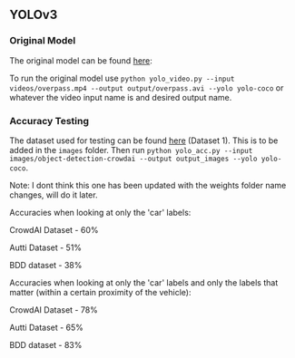 ## YOLOv3
### Original Model
The original model can be found [here](https://drive.google.com/drive/folders/1mr7u4xbx2WG24jI1o4o01c3Aa-yUK54U?usp=sharing):

To run the original model use `python yolo_video.py --input videos/overpass.mp4 --output output/overpass.avi --yolo yolo-coco` or whatever the video input name is and desired output name.

### Accuracy Testing
The dataset used for testing can be found [here](https://github.com/udacity/self-driving-car/tree/master/annotations) (Dataset 1). This is to be added in the `images` folder. Then run `python yolo_acc.py --input images/object-detection-crowdai --output output_images --yolo yolo-coco`.

Note: I dont think this one has been updated with the weights folder name changes, will do it later.

Accuracies when looking at only the 'car' labels:

CrowdAI Dataset - 60%

Autti Dataset - 51%

BDD dataset - 38% 

Accuracies when looking at only the 'car' labels and only the labels that matter (within a certain proximity of the vehicle):

CrowdAI Dataset - 78%

Autti Dataset - 65%

BDD dataset - 83% 
